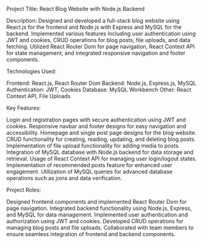 Project Title: React Blog Website with Node.js Backend

Description:
Designed and developed a full-stack blog website using React.js for the frontend and Node.js with Express and MySQL for the backend. Implemented various features including user authentication using JWT and cookies, CRUD operations for blog posts, file uploads, and data fetching. Utilized React Router Dom for page navigation, React Context API for state management, and integrated responsive navigation and footer components.

Technologies Used:

Frontend: React.js, React Router Dom
Backend: Node.js, Express.js, MySQL
Authentication: JWT, Cookies
Database: MySQL Workbench
Other: React Context API, File Uploads


Key Features:

Login and registration pages with secure authentication using JWT and cookies.
Responsive navbar and footer designs for easy navigation and accessibility.
Homepage and single post page designs for the blog website.
CRUD functionality for creating, reading, updating, and deleting blog posts.
Implementation of file upload functionality for adding media to posts.
Integration of MySQL database with Node.js backend for data storage and retrieval.
Usage of React Context API for managing user login/logout states.
Implementation of recommended posts feature for enhanced user engagement.
Utilization of MySQL queries for advanced database operations such as joins and data verification.


Project Roles:

Designed frontend components and implemented React Router Dom for page navigation.
Integrated backend functionality using Node.js, Express, and MySQL for data management.
Implemented user authentication and authorization using JWT and cookies.
Developed CRUD operations for managing blog posts and file uploads.
Collaborated with team members to ensure seamless integration of frontend and backend components.
